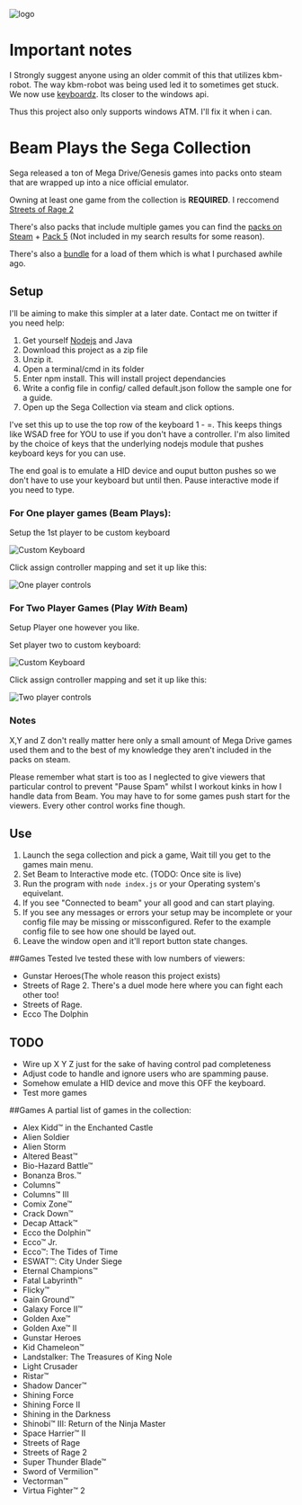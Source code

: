 ![logo](https://raw.githubusercontent.com/rfox90/beam-segacollection/master/img/logo.png)

# Important notes

I Strongly suggest anyone using an older commit of this that utilizes kbm-robot. The way kbm-robot was being used led it to sometimes get stuck. We now use [keyboardz](https://github.com/ProbablePrime/keyboardz). Its closer to the windows api. 

Thus this project also only supports windows ATM. I'll fix it when i can.

# Beam Plays the Sega Collection

Sega released a ton of Mega Drive/Genesis games into packs onto steam that are wrapped up into a nice official emulator.

Owning at least one game from the collection is **REQUIRED**. I reccomend [Streets of Rage 2](http://store.steampowered.com/app/71165/)

There's also packs that include multiple games you can find the [packs on Steam](http://store.steampowered.com/search/?term=SEGA%20MEGA%20Drive%20Classics%20Pack) +
[Pack 5](http://store.steampowered.com/sub/14445/) (Not included in my search results for some reason).

There's also a [bundle](http://store.steampowered.com/sub/7827/) for a load of them which is what I purchased awhile ago. 

## Setup
I'll be aiming to make this simpler at a later date. Contact me on twitter if you need help:

1. Get yourself [Nodejs](http://Nodejs.org) and Java
2. Download this project as a zip file
3. Unzip it.
4. Open a terminal/cmd in its folder
5. Enter npm install. This will install project dependancies
6. Write a config file in config/ called default.json follow the sample one for a guide.
7. Open up the Sega Collection via steam and click options.

I've set this up to use the top row of the keyboard 1 - =. This keeps things like WSAD free for YOU to use if you don't have a controller. I'm also limited by the choice of keys that the underlying nodejs module that pushes keyboard keys for you can use.

The end goal is to emulate a HID device and ouput button pushes so we don't have to use your keyboard but until then. Pause interactive mode if you need to type.

### For One player games (Beam Plays):
Setup the 1st player to be custom keyboard

![Custom Keyboard](http://i.ahref.co.uk/u/r/QlSx.png)

Click assign controller mapping and set it up like this:

![One player controls][controls]

### For Two Player Games (Play *With* Beam)

Setup Player one however you like.

Set player two to custom keyboard:

![Custom Keyboard](http://i.ahref.co.uk/u/r/QlSx.png)

Click assign controller mapping and set it up like this:

![Two player controls][controls]

### Notes
X,Y and Z don't really matter here only a small amount of Mega Drive games used them and to the best of my knowledge they aren't included in the packs on steam.

Please remember what start is too as I neglected to give viewers that particular control to prevent "Pause Spam" whilst I workout kinks in how I handle data from Beam. You may have to for some games push start for the viewers. Every other control works fine though.

## Use

1. Launch the sega collection and pick a game, Wait till you get to the games main menu.
2. Set Beam to Interactive mode etc. (TODO: Once site is live)
3. Run the program with `node index.js` or your Operating system's equivelant. 
4. If you see "Connected to beam" your all good and can start playing.
5. If you see any messages or errors your setup may be incomplete or your config file may be missing or missconfigured. Refer to the example config file to see how one should be layed out.
6. Leave the window open and it'll report button state changes.

##Games Tested
Ive tested these with low numbers of viewers:
* Gunstar Heroes(The whole reason this project exists)
* Streets of Rage 2. There's a duel mode here where you can fight each other too!
* Streets of Rage.
* Ecco The Dolphin

## TODO
* Wire up X Y Z just for the sake of having control pad completeness
* Adjust code to handle and ignore users who are spamming pause.
* Somehow emulate a HID device and move this OFF the keyboard.
* Test more games

##Games
A partial list of games in the collection:
* Alex Kidd™ in the Enchanted Castle
* Alien Soldier
* Alien Storm
* Altered Beast™
* Bio-Hazard Battle™
* Bonanza Bros.™
* Columns™
* Columns™ III
* Comix Zone™
* Crack Down™
* Decap Attack™
* Ecco the Dolphin™
* Ecco™ Jr.
* Ecco™: The Tides of Time
* ESWAT™: City Under Siege
* Eternal Champions™
* Fatal Labyrinth™
* Flicky™
* Gain Ground™
* Galaxy Force II™
* Golden Axe™
* Golden Axe™ II
* Gunstar Heroes
* Kid Chameleon™
* Landstalker: The Treasures of King Nole
* Light Crusader
* Ristar™
* Shadow Dancer™
* Shining Force
* Shining Force II
* Shining in the Darkness
* Shinobi™ III: Return of the Ninja Master
* Space Harrier™ II
* Streets of Rage
* Streets of Rage 2
* Super Thunder Blade™
* Sword of Vermilion™
* Vectorman™
* Virtua Fighter™ 2

[controls]: http://i.ahref.co.uk/u/r/LW5B.png
